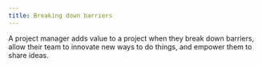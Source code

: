 ```yaml
---
title: Breaking down barriers
---
```

A project manager adds value to a project when they break down barriers, allow their team to innovate new ways to do things, and empower them to share ideas.